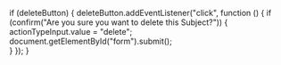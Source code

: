 if (deleteButton) {
    deleteButton.addEventListener("click", function () {
        if (confirm("Are you sure you want to delete this Subject?")) {
            actionTypeInput.value = "delete";  
            document.getElementById("form").submit();  
        }
    });
}
